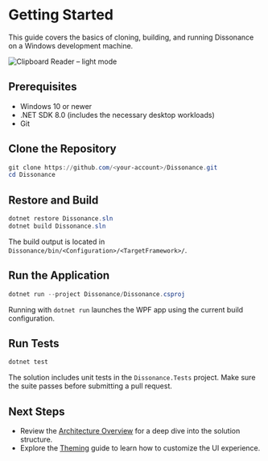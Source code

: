 # Getting Started

This guide covers the basics of cloning, building, and running Dissonance on a Windows development machine.

![Clipboard Reader – light mode](../Dissonance/Assets/Wiki/clipboard_reader_page_light_mode.png)

## Prerequisites

- Windows 10 or newer
- .NET SDK 8.0 (includes the necessary desktop workloads)
- Git

## Clone the Repository

```powershell
git clone https://github.com/<your-account>/Dissonance.git
cd Dissonance
```

## Restore and Build

```powershell
dotnet restore Dissonance.sln
dotnet build Dissonance.sln
```

The build output is located in `Dissonance/bin/<Configuration>/<TargetFramework>/`.

## Run the Application

```powershell
dotnet run --project Dissonance/Dissonance.csproj
```

Running with `dotnet run` launches the WPF app using the current build configuration.

## Run Tests

```powershell
dotnet test
```

The solution includes unit tests in the `Dissonance.Tests` project. Make sure the suite passes before submitting a pull request.

## Next Steps

- Review the [Architecture Overview](./Architecture.md) for a deep dive into the solution structure.
- Explore the [Theming](./Theming.md) guide to learn how to customize the UI experience.
